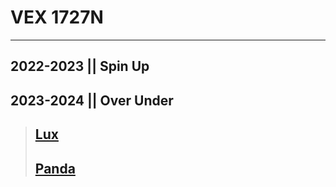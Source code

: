 # **VEX 1727N**  


---
## 2022-2023 || Spin Up
## 2023-2024 || Over Under

> ##  [Lux](https://github.com/luxeu)
> ##  [Panda](https://github.com/Panda248)
